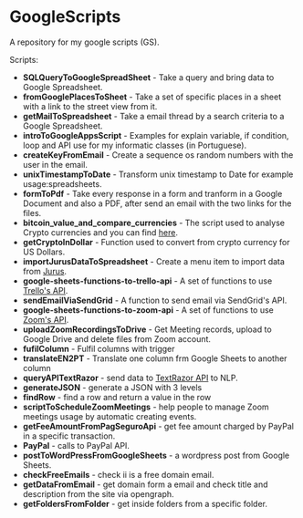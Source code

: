 GoogleScripts
=============

A repository for my google scripts (GS).

Scripts:
* __SQLQueryToGoogleSpreadSheet__ - Take a query and bring data to Google Spreadsheet.
* __fromGooglePlacesToSheet__ - Take a set of specific places in a sheet with a link to the street view from it.
* __getMailToSpreadsheet__ - Take a email thread by a search criteria to a Google Spreadsheet.
* __introToGoogleAppsScript__ - Examples for explain variable, if condition, loop and API use for my informatic classes (in Portuguese).
* __createKeyFromEmail__ - Create a sequence os random numbers with the user in the email.
* __unixTimestampToDate__ - Transform unix timestamp to Date for example usage:spreadsheets.
* __formToPdf__ - Take every response in a form and tranform in a Google Document and also a PDF, after send an email with the two links for the files.
* __bitcoin_value_and_compare_currencies__ - The script used to analyse Crypto currencies and you can find [here](https://go.efrem.io/sheet-bitcoin-value).
* __getCryptoInDollar__ - Function used to convert from crypto currency for US Dollars.
* __importJurusDataToSpreadsheet__ - Create a menu item to import data from [Jurus](http://jurus.com.br).
* __google-sheets-functions-to-trello-api__ - A set of functions to use [Trello's API](https://developers.trello.com).
* __sendEmailViaSendGrid__ - A function to send email via SendGrid's API.
* __google-sheets-functions-to-zoom-api__ - A set of functions to use [Zoom's API](https://marketplace.zoom.us/docs/api-reference/zoom-api/).
* __uploadZoomRecordingsToDrive__ - Get Meeting records, upload to Google Drive and delete files from Zoom account.
* __fufilColumn__ - Fulfil columns with trigger
* __translateEN2PT__ - Translate one column frm Google Sheets to another column
* __queryAPITextRazor__ - send data to [TextRazor API](https://www.textrazor.com/) to NLP.
* __generateJSON__ - generate a JSON with 3 levels
* __findRow__ - find a row and return a value in the row
* __scriptToScheduleZoomMeetings__ - help people to manage Zoom meetings usage by automatic creating events.
* __getFeeAmountFromPagSeguroApi__ - get fee amount charged by PayPal in a specific transaction.
* __PayPal__ - calls to PayPal API.
* __postToWordPressFromGoogleSheets__ - a wordpress post from Google Sheets.
* __checkFreeEmails__ - check ii is a free domain email.
* __getDataFromEmail__ - get domain form a email and check title and description from the site via opengraph.
* __getFoldersFromFolder__ - get inside folders from a specific folder.
